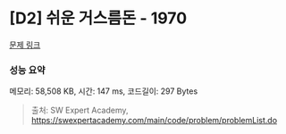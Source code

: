# [D2] 쉬운 거스름돈 - 1970 

[문제 링크](https://swexpertacademy.com/main/code/problem/problemDetail.do?contestProbId=AV5PsIl6AXIDFAUq) 

### 성능 요약

메모리: 58,508 KB, 시간: 147 ms, 코드길이: 297 Bytes



> 출처: SW Expert Academy, https://swexpertacademy.com/main/code/problem/problemList.do